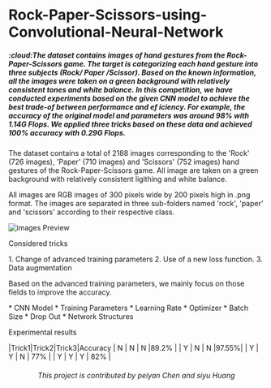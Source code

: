 # Rock-Paper-Scissors-using-Convolutional-Neural-Network
<h5 align = "left"> :cloud:The dataset contains images of hand gestures from the Rock-Paper-Scissors game. The target is categorizing each hand gesture into three subjects (Rock/ Paper /Scissor). Based on the known information, all the images were taken on a green background with relatively consistent tones and white balance. In this competition, we have conducted experiments based on the given CNN model to achieve the best trade-of between performance and ef iciency. For example, the accuracy of the original model and parameters was around 98% with 1.14G Flops. We applied three tricks based on these data and achieved 100% accuracy with 0.29G Flops.</h5>

<p> The dataset contains a total of 2188 images corresponding to the 'Rock' (726 images), 'Paper' (710 images) and 'Scissors' (752 images) hand gestures of the Rock-Paper-Scissors game. All image are taken on a green background with relatively consistent ligithing and white balance.

All images are RGB images of 300 pixels wide by 200 pixels high in .png format. The images are separated in three sub-folders named 'rock', 'paper' and 'scissors' according to their respective class.</p>

![images Preview](https://github.com/yyywkhd/Rock-Paper-Scissors-using-Convolutional-Neural-Network-/tree/main/asset/images)

<p> Considered tricks </p>
1. Change of advanced training parameters
2. Use of a new loss function.
3. Data augmentation
   
<p> Based on the advanced training parameters, we mainly focus on those fields to improve the accuracy.</p>
* CNN Model
* Training Parameters
* Learning Rate
* Optimizer
* Batch Size
* Drop Out
* Network Structures

<p>Experimental results</p>
|Trick1|Trick2|Trick3|Accuracy
|   N  |   N  |	  N	 |89.2% |
|   Y  |   N  |	  N	 |97.55%|
|   Y  |   Y  |	  N	 |  77% |
|   Y  |   Y  |	  Y	 |  82% |


<h6 align = "center">This project is contributed by peiyan Chen and siyu Huang</h6>
